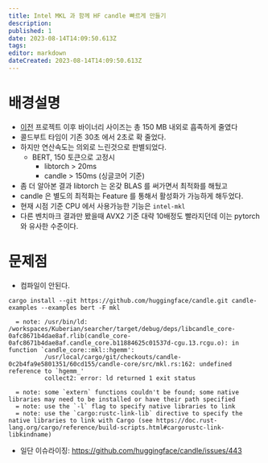 ```yaml
---
title: Intel MKL 과 함께 HF candle 빠르게 만들기
description: 
published: 1
date: 2023-08-14T14:09:50.613Z
tags: 
editor: markdown
dateCreated: 2023-08-14T14:09:50.613Z
---
```


# 배경설명
- [이전](./minimal) 프로젝트 이후 바이너리 사이즈는 총 150 MB 내외로 흡족하게 줄였다
- 콜드부트 타임이 기존 30초 에서 2초로 확 줄었다.
- 하지만 연산속도는 의외로 느린것으로 판별되었다.
  - BERT, 150 토큰으로 고정시
    - libtorch > 20ms
    - candle > 150ms
    (싱글코어 기준)
- 좀 더 알아본 결과 libtorch 는 온갖 BLAS 를 써가면서 최적화를 해뒀고
- candle 은 별도의 최적화는 Feature 를 통해서 활성화가 가능하게 해두었다.
- 현재 시점 기준 CPU 에서 사용가능한 기능은 `intel-mkl` 
- 다른 벤치마크 결과만 봤을때 AVX2 기준 대략 10배정도 빨라지던데 이는 pytorch 와 유사한 수준이다.

# 문제점

- 컴파일이 안된다.

`cargo install --git https://github.com/huggingface/candle.git candle-examples --examples bert -F mkl`
```
  = note: /usr/bin/ld: /workspaces/Kuberian/searcher/target/debug/deps/libcandle_core-0afc8671b4dae8af.rlib(candle_core-0afc8671b4dae8af.candle_core.b11884625c01537d-cgu.13.rcgu.o): in function `candle_core::mkl::hgemm':
          /usr/local/cargo/git/checkouts/candle-0c2b4fa9e5801351/60cd155/candle-core/src/mkl.rs:162: undefined reference to `hgemm_'
          collect2: error: ld returned 1 exit status
          
  = note: some `extern` functions couldn't be found; some native libraries may need to be installed or have their path specified
  = note: use the `-l` flag to specify native libraries to link
  = note: use the `cargo:rustc-link-lib` directive to specify the native libraries to link with Cargo (see https://doc.rust-lang.org/cargo/reference/build-scripts.html#cargorustc-link-libkindname)
```
- 일단 이슈라이징: https://github.com/huggingface/candle/issues/443